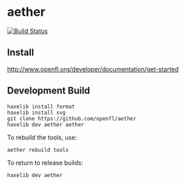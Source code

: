 aether
==========
[![Build Status](https://travis-ci.org/openfl/aether.png)](https://travis-ci.org/openfl/aether)

Install
-------

http://www.openfl.org/developer/documentation/get-started


Development Build
-----------------

    haxelib install format
    haxelib install svg
    git clone https://github.com/openfl/aether
    haxelib dev aether aether

To rebuild the tools, use:

    aether rebuild tools

To return to release builds:

    haxelib dev aether

